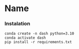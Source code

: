 # Name

### Instalation
```
conda create -n dash python=3.10
conda activate dash
pip install -r requirements.txt
```

